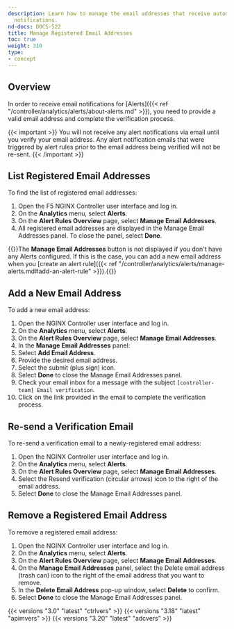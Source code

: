 ```yaml
---
description: Learn how to manage the email addresses that receive automatic alert
  notifications.
nd-docs: DOCS-522
title: Manage Registered Email Addresses
toc: true
weight: 310
type:
- concept
---
```


## Overview

In order to receive email notifications for [Alerts]({{< ref "/controller/analytics/alerts/about-alerts.md" >}}), you need to provide a valid email address and complete the verification process.

{{< important >}}
You will not receive any alert notifications via email until you verify your email address. Any alert notification emails that were triggered by alert rules prior to the email address being verified will not be re-sent.
{{< /important >}}

## List Registered Email Addresses

To find the list of registered email addresses:

1. Open the F5 NGINX Controller user interface and log in.
1. On the **Analytics** menu, select **Alerts**.
1. On the **Alert Rules Overview** page, select **Manage Email Addresses**.
1. All registered email addresses are displayed in the Manage Email Addresses panel. To close the panel, select **Done**.

{{<important>}}The **Manage Email Addresses** button is not displayed if you don't have any Alerts configured. If this is the case, you can add a new email address when you [create an alert rule]({{< ref "/controller/analytics/alerts/manage-alerts.md#add-an-alert-rule" >}}).{{</important>}}

## Add a New Email Address

To add a new email address:

1. Open the NGINX Controller user interface and log in.
1. On the **Analytics** menu, select **Alerts**.
1. On the **Alert Rules Overview** page, select **Manage Email Addresses**.
1. In the **Manage Email Addresses** panel:
1. Select **Add Email Address**.
1. Provide the desired email address.
1. Select the submit (plus sign) icon.
1. Select **Done** to close the Manage Email Addresses panel.
1. Check your email inbox for a message with the subject `[controller-team] Email verification`.
1. Click on the link provided in the email to complete the verification process.

## Re-send a Verification Email

To re-send a verification email to a newly-registered email address:

1. Open the NGINX Controller user interface and log in.
1. On the **Analytics** menu, select **Alerts**.
1. On the **Alert Rules Overview** page, select **Manage Email Addresses**.
1. Select the Resend verification (circular arrows) icon to the right of the email address.
1. Select **Done** to close the Manage Email Addresses panel.

## Remove a Registered Email Address

To remove a registered email address:

1. Open the NGINX Controller user interface and log in.
1. On the **Analytics** menu, select **Alerts**.
1. On the **Alert Rules Overview** page, select **Manage Email Addresses**.
1. On the **Manage Email Addresses** panel, select the Delete email address (trash can) icon to the right of the email address that you want to remove.
1. In the **Delete Email Address** pop-up window, select **Delete** to confirm.
1. Select **Done** to close the Manage Email Addresses panel.

{{< versions "3.0" "latest" "ctrlvers" >}}
{{< versions "3.18" "latest" "apimvers" >}}
{{< versions "3.20" "latest" "adcvers" >}}
